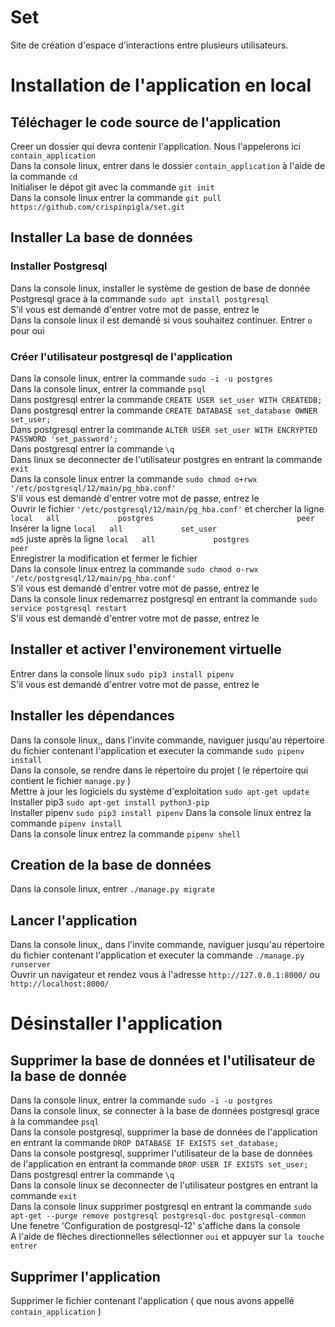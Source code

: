 # Set
Site de création d'espace d'interactions entre plusieurs utilisateurs.
# Installation de l'application en local
## Téléchager le code source de l'application
Creer un dossier qui devra contenir l'application. Nous l'appelerons ici `contain_application`  
Dans la console linux, entrer dans le dossier `contain_application` à l'aide de la commande `cd`  
Initialiser le dépot git avec la commande `git init`  
Dans la console linux entrer la commande `git pull https://github.com/crispinpigla/set.git`
## Installer La base de données
### Installer Postgresql
Dans la console linux, installer le système de gestion de base de donnée Postgresql grace à la commande `sudo apt install postgresql`  
S'il vous est demandé d'entrer votre mot de passe, entrez le  
Dans la console linux il est demandé si vous souhaitez continuer. Entrer `o` pour oui  
### Créer l'utilisateur postgresql de l'application
Dans la console linux, entrer la commande `sudo -i -u postgres`  
Dans la console linux, entrer la commande `psql`  
Dans postgresql entrer la commande `CREATE USER set_user WITH CREATEDB;`  
Dans postgresql entrer la commande `CREATE DATABASE set_database OWNER set_user;`  
Dans postgresql entrer la commande `ALTER USER set_user WITH ENCRYPTED PASSWORD 'set_password';`  
Dans postgresql entrer la commande `\q`  
Dans linux se deconnecter de l'utilisateur postgres en entrant la commande `exit`  
Dans la console linux entrer la commande `sudo chmod o+rwx '/etc/postgresql/12/main/pg_hba.conf'`  
S'il vous est demandé d'entrer votre mot de passe, entrez le  
Ouvrir le fichier `'/etc/postgresql/12/main/pg_hba.conf'` et chercher la ligne `local   all             postgres                                peer`  
Insérer la ligne `local   all             set_user                                md5` juste après la ligne `local   all             postgres                                peer`  
Enregistrer la modification et fermer le fichier  
Dans la console linux entrez la commande `sudo chmod o-rwx '/etc/postgresql/12/main/pg_hba.conf'`  
S'il vous est demandé d'entrer votre mot de passe, entrez le  
Dans la console linux redemarrez postgresql en entrant la commande `sudo service postgresql restart`  
S'il vous est demandé d'entrer votre mot de passe, entrez le  
## Installer et activer l'environement virtuelle
Entrer dans la console linux `sudo pip3 install pipenv`  
S'il vous est demandé d'entrer votre mot de passe, entrez le  
## Installer les dépendances
Dans la console linux,, dans l'invite commande, naviguer jusqu'au répertoire du fichier contenant l'application et executer la commande `sudo pipenv install`  
Dans la console, se rendre dans le répertoire du projet ( le répertoire qui contient le fichier `manage.py` )  
Mettre à jour les logiciels du système d'exploitation `sudo apt-get update`  
Installer pip3 `sudo apt-get install python3-pip`  
Installer pipenv `sudo pip3 install pipenv`
Dans la console linux entrez la commande `pipenv install`  
Dans la console linux entrez la commande `pipenv shell`  
## Creation de la base de données
Dans la console linux, entrer `./manage.py migrate`  
## Lancer l'application
Dans la console linux,, dans l'invite commande, naviguer jusqu'au répertoire du fichier contenant l'application et executer la commande `./manage.py runserver`  
Ouvrir un navigateur et rendez vous à l'adresse `http://127.0.0.1:8000/` ou `http://localhost:8000/`  
# Désinstaller l'application
## Supprimer la base de données et l'utilisateur de la base de donnée
Dans la console linux, entrer la commande `sudo -i -u postgres`  
Dans la console linux, se connecter à la base de données postgresql grace à la commandee `psql`  
Dans la console postgresql, supprimer la base de données de l'application en entrant la commande `DROP DATABASE IF EXISTS set_database;`  
Dans la console postgresql, supprimer l'utilisateur de la base de données de l'application en entrant la commande `DROP USER IF EXISTS set_user;`  
Dans postgresql entrer la commande `\q`  
Dans la console linux se deconnecter de l'utilisateur postgres en entrant la commande `exit`  
Dans la console linux supprimer postgresql en entrant la commande `sudo apt-get --purge remove postgresql postgresql-doc postgresql-common`  
Une fenetre 'Configuration de postgresql-12' s'affiche dans la console  
A l'aide de flèches directionnelles sélectionner `oui` et appuyer sur `la touche entrer`  
## Supprimer l'application
Supprimer le fichier contenant l'application ( que nous avons appellé `contain_application`  )
